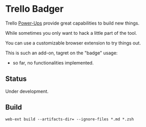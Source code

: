 Trello Badger
=============

Trello [Power-Ups][] provide great capabilities to build new things.

While sometimes you only want to hack a little part of the tool.

You can use a customizable browser extension to try things out.

This is such an add-on, tagret on the "badge" usage:

- so far, no functionalities implemented.


## Status

Under development.


## Build

    web-ext build --artifacts-dir= --ignore-files *.md *.zsh


[Power-Ups]: https://trello.com/power-ups

